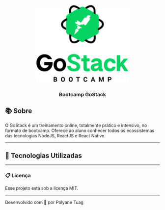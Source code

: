 <h1 align="center">
    <img  width= '300'src="Assets/logo-gostack.png">
</h1>

<h3 align="center"> Bootcamp GoStack 

 <!-- [API](##-API-(Back-end)) | [WEB](##-WEB-(Front-end)) | [MOBILE](##-MOBILE-(App)) -->

</h3>


<!-- 
<h1 align="center">
    <img src="">
</h1> -->


## 📚 Sobre

O GoStack é um treinamento online,  totalmente prático e intensivo, no formato de bootcamp. Oferece ao aluno conhecer todos os ecossistemas das tecnologias NodeJS, ReactJS e React Native. 


---

## 🚀 Tecnologias Utilizadas


---

### 📋 Licença

Esse projeto está sob a licença MIT.


---
Desenvolvido com 💜 por Polyane Tuag